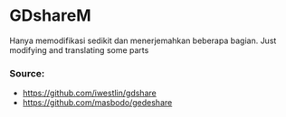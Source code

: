 # GDshareM
Hanya memodifikasi sedikit dan menerjemahkan beberapa bagian.  Just modifying and translating some parts
### Source: ###
* https://github.com/iwestlin/gdshare
* https://github.com/masbodo/gedeshare
